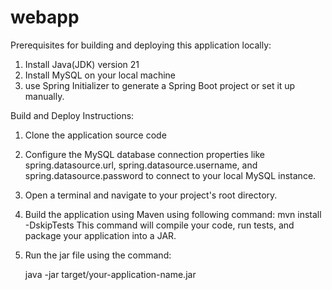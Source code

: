 # webapp



Prerequisites for building and deploying this application locally: 



1. Install Java(JDK) version 21 
2. Install MySQL on your local machine
3. use Spring Initializer to generate a Spring Boot project or set it up manually.

Build and Deploy Instructions:

1. Clone the application source code 
2. Configure the MySQL database connection properties like spring.datasource.url, spring.datasource.username, and    spring.datasource.password to connect to your local MySQL instance.
3. Open a terminal and navigate to your project's root directory.
4. Build the application using Maven using following command: 
    mvn install -DskipTests 
   This command will compile your code, run tests, and package your application into a JAR.
5. Run the jar file using the command:
   
   java -jar target/your-application-name.jar
   
   

